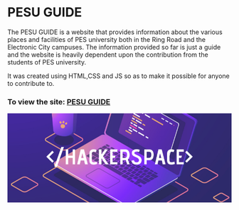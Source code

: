 # PESU GUIDE

The PESU GUIDE is a website that provides information about the various places and facilities of PES university both in the Ring Road and the Electronic City campuses. The information provided so far is just a guide and the website is heavily dependent upon the contribution from the students of PES university.

It was created using HTML,CSS and JS so as to make it possible for anyone to contribute to. 

### To view the site: [PESU GUIDE](https://dan-329.github.io/PESU-GUIDE/src/index.html)


<img src="doc/images/hackerspace.png">



